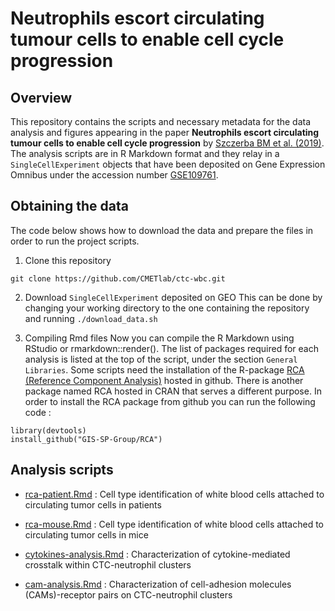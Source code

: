 # Neutrophils escort circulating tumour cells to enable cell cycle progression

## Overview
This repository contains the scripts and necessary metadata for the data analysis and figures appearing in the paper **Neutrophils escort circulating tumour cells to enable cell cycle progression** by [Szczerba BM et al. (2019)](https://www.nature.com/articles/s41586-019-0915-y). The analysis scripts are in R Markdown format and they relay in a `SingleCellExperiment` objects that have been deposited on Gene Expression Omnibus under the accession number [GSE109761](https://www.ncbi.nlm.nih.gov/geo/query/acc.cgi?acc=GSE109761).


## Obtaining the data
The code below shows how to download the data and prepare the files in order to run the project scripts.

1.  Clone this repository
```{bash}
git clone https://github.com/CMETlab/ctc-wbc.git
```
2. Download `SingleCellExperiment` deposited on GEO
This can be done by changing your working directory to the one containing the repository and running `./download_data.sh`

3. Compiling Rmd files
Now you can compile the R Markdown using RStudio or rmarkdown::render(). The list of packages required for each analysis is listed at the top of the script, under the section `General Libraries`. Some scripts need the installation of the R-package [RCA (Reference Component Analysis)](GIS-SP-Group/RCA) hosted in github. There is another package named RCA hosted in CRAN that serves a different purpose. In order to install the RCA package from github you can run the following code :
```{R}
library(devtools)
install_github("GIS-SP-Group/RCA")
```



## Analysis scripts

* [rca-patient.Rmd](https://github.com/CMETlab/ctc-wbc/blob/master/code/Rmd/rca-patient.Rmd) : Cell type identification of white blood cells attached to circulating tumor cells in patients 

* [rca-mouse.Rmd](https://github.com/CMETlab/ctc-wbc/blob/master/code/Rmd/rca-mouse.Rmd) : Cell type identification of white blood cells attached to circulating tumor cells in mice

* [cytokines-analysis.Rmd](https://github.com/CMETlab/ctc-wbc/blob/master/code/Rmd/cytokines-analysis.Rmd) : Characterization of cytokine-mediated crosstalk within CTC-neutrophil clusters

* [cam-analysis.Rmd](https://github.com/CMETlab/ctc-wbc/blob/master/code/Rmd/cam-analysis.Rmd) : Characterization of cell-adhesion molecules (CAMs)-receptor pairs on CTC-neutrophil clusters

